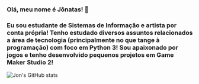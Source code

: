 ### Olá, meu nome é Jônatas! 👋
### Eu sou estudante de Sistemas de Informação e artista por conta própria! Tenho estudado diversos assuntos relacionados a área de tecnologia (principalmente no que tange à programação) com foco em Python 3! Sou apaixonado por jogos e tenho desenvolvido pequenos projetos em Game Maker Studio 2!
![Jon's GitHub stats](https://github-readme-stats.vercel.app/api?username=j0nz1n&show_icons=true&theme=radical)
